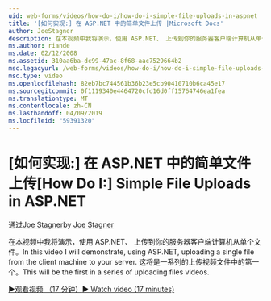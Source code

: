 ```yaml
---
uid: web-forms/videos/how-do-i/how-do-i-simple-file-uploads-in-aspnet
title: '[如何实现:] 在 ASP.NET 中的简单文件上传 |Microsoft Docs'
author: JoeStagner
description: 在本视频中我将演示，使用 ASP.NET、 上传到你的服务器客户端计算机从单个文件。 这将是一系列的上传中的第一个...
ms.author: riande
ms.date: 02/12/2008
ms.assetid: 310aa6ba-dc99-47ac-8f68-aac7529664b2
msc.legacyurl: /web-forms/videos/how-do-i/how-do-i-simple-file-uploads-in-aspnet
msc.type: video
ms.openlocfilehash: 82eb7bc744561b36b23e5cb90410710b6ca45e17
ms.sourcegitcommit: 0f1119340e4464720cfd16d0ff15764746ea1fea
ms.translationtype: MT
ms.contentlocale: zh-CN
ms.lasthandoff: 04/09/2019
ms.locfileid: "59391320"
---
```

# <a name="how-do-i--simple-file-uploads-in-aspnet"></a><span data-ttu-id="edfe2-104">[如何实现:] 在 ASP.NET 中的简单文件上传</span><span class="sxs-lookup"><span data-stu-id="edfe2-104">[How Do I:]  Simple File Uploads in ASP.NET</span></span>

<span data-ttu-id="edfe2-105">通过[Joe Stagner](https://github.com/JoeStagner)</span><span class="sxs-lookup"><span data-stu-id="edfe2-105">by [Joe Stagner](https://github.com/JoeStagner)</span></span>

<span data-ttu-id="edfe2-106">在本视频中我将演示，使用 ASP.NET、 上传到你的服务器客户端计算机从单个文件。</span><span class="sxs-lookup"><span data-stu-id="edfe2-106">In this video I will demonstrate, using ASP.NET, uploading a single file from the client machine to your server.</span></span> <span data-ttu-id="edfe2-107">这将是一系列的上传视频文件中的第一个。</span><span class="sxs-lookup"><span data-stu-id="edfe2-107">This will be the first in a series of uploading files videos.</span></span>

[<span data-ttu-id="edfe2-108">&#9654;观看视频 （17 分钟）</span><span class="sxs-lookup"><span data-stu-id="edfe2-108">&#9654; Watch video (17 minutes)</span></span>](https://channel9.msdn.com/Blogs/ASP-NET-Site-Videos/how-do-i-simple-file-uploads-in-aspnet)
